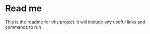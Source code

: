 # Read me #

This is the readme for this project. it will include any useful links and commands to run